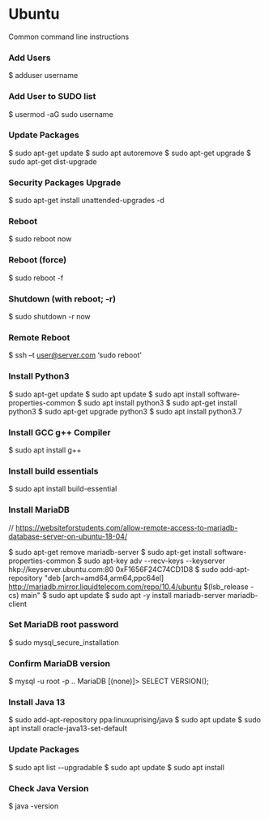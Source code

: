 # Ubuntu
Common command line instructions


### Add Users
$ adduser username

### Add User to SUDO list
$ usermod -aG sudo username

### Update Packages
$ sudo apt-get update
$ sudo apt autoremove
$ sudo apt-get upgrade
$ sudo apt-get dist-upgrade

### Security Packages Upgrade
$ sudo apt-get install unattended-upgrades -d

### Reboot
$ sudo reboot now

### Reboot (force)
$ sudo reboot -f

### Shutdown (with reboot; -r)
$ sudo shutdown -r now

### Remote Reboot
$ ssh –t user@server.com ‘sudo reboot’

### Install Python3
$ sudo apt-get update
$ sudo apt update
$ sudo apt install software-properties-common
$ sudo apt install python3
$ sudo apt-get install python3
$ sudo apt-get upgrade python3
$ sudo apt install python3.7

### Install GCC g++ Compiler
$ sudo apt install g++

### Install build essentials
$ sudo apt install build-essential

### Install MariaDB
// https://websiteforstudents.com/allow-remote-access-to-mariadb-database-server-on-ubuntu-18-04/

$ sudo apt-get remove mariadb-server
$ sudo apt-get install software-properties-common
$ sudo apt-key adv --recv-keys --keyserver hkp://keyserver.ubuntu.com:80 0xF1656F24C74CD1D8
$ sudo add-apt-repository "deb [arch=amd64,arm64,ppc64el] http://mariadb.mirror.liquidtelecom.com/repo/10.4/ubuntu $(lsb_release -cs) main"
$ sudo apt update
$ sudo apt -y install mariadb-server mariadb-client

### Set MariaDB root password
$ sudo mysql_secure_installation

### Confirm MariaDB version
$ mysql -u root -p ..
MariaDB [(none)]> SELECT VERSION();

### Install Java 13
$ sudo add-apt-repository ppa:linuxuprising/java
$ sudo apt update
$ sudo apt install oracle-java13-set-default

### Update Packages
$ sudo apt list --upgradable
$ sudo apt update
$ sudo apt install

### Check Java Version
$ java -version

